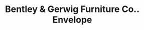 ---
doi: 10.7916/D8SB5HWC
date_other: '1911'
date_other_textual: '1911'
form: printed ephemera
genre:
- Envelopes
name:
- Bentley & Gerwig Furniture Co.
object_in_context_url: https://biggert.cul.columbia.edu/items/view/ave_biggert_01624
subject_hierarchical_geographic:
- Parkersburg, West Virginia, United States
subject_name:
- Bentley & Gerwig Furniture Co.
title: Bentley & Gerwig Furniture Co.. Envelope
sort_title: Bentley & Gerwig Furniture Co.. Envelope
call_number: ave_biggert_01624
coordinates:
- 39.26611111111111,-81.54222222222222
pid: ave_biggert_01624
identifiers: ave_biggert_01624
canvas_id: ldpd:396883
permalink: "/items/ave_biggert_01624/"
layout: iiif-image-page
---